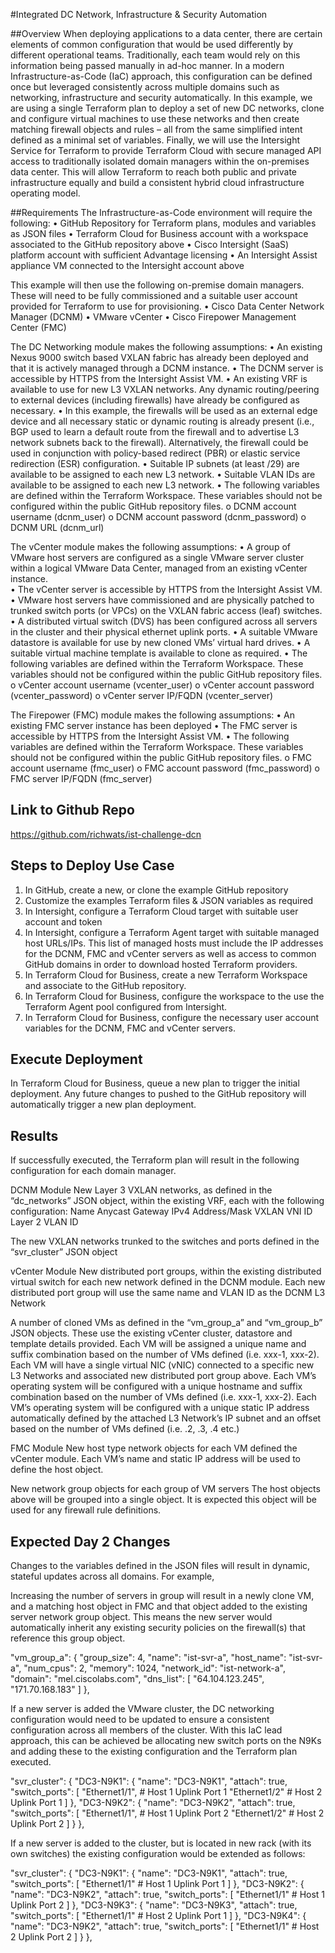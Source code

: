 #Integrated DC Network, Infrastructure & Security Automation

##Overview
When deploying applications to a data center, there are certain elements of common configuration that would be used differently by different operational teams.  Traditionally, each team would rely on this information being passed manually in ad-hoc manner.   In a modern Infrastructure-as-Code (IaC) approach, this configuration can be defined once but leveraged consistently across multiple domains such as networking, infrastructure and security automatically.
In this example, we are using a single Terraform plan to deploy a set of new DC networks, clone and configure virtual machines to use these networks and then create matching firewall objects and rules – all from the same simplified intent defined as a minimal set of variables.
Finally, we will use the Intersight Service for Terraform to provide Terraform Cloud with secure managed API access to traditionally isolated domain managers within the on-premises data center.  This will allow Terraform to reach both public and private infrastructure equally and build a consistent hybrid cloud infrastructure operating model.

##Requirements
The Infrastructure-as-Code environment will require the following:
•	GitHub Repository for Terraform plans, modules and variables as JSON files
•	Terraform Cloud for Business account with a workspace associated to the GitHub repository above
•	Cisco Intersight (SaaS) platform account with sufficient Advantage licensing
•	An Intersight Assist appliance VM connected to the Intersight account above

This example will then use the following on-premise domain managers. These will need to be fully commissioned and a suitable user account provided for Terraform to use for provisioning.
•	Cisco Data Center Network Manager (DCNM)
•	VMware vCenter
•	Cisco Firepower Management Center (FMC)

The DC Networking module makes the following assumptions:
•	An existing Nexus 9000 switch based VXLAN fabric has already been deployed and that it is actively managed through a DCNM instance.
•	The DCNM server is accessible by HTTPS from the Intersight Assist VM.
•	An existing VRF is available to use for new L3 VXLAN networks.  Any dynamic routing/peering to external devices (including firewalls) have already be configured as necessary.
•	In this example, the firewalls will be used as an external edge device and all necessary static or dynamic routing is already present (i.e., BGP used to learn a default route from the firewall and to advertise L3 network subnets back to the firewall).   Alternatively, the firewall could be used in conjunction with policy-based redirect (PBR) or elastic service redirection (ESR) configuration.
•	Suitable IP subnets (at least /29) are available to be assigned to each new L3 network.
•	Suitable VLAN IDs are available to be assigned to each new L3 network.
•	The following variables are defined within the Terraform Workspace.  These variables should not be configured within the public GitHub repository files.
o	DCNM account username (dcnm_user)
o	DCNM account password (dcnm_password)
o	DCNM URL (dcnm_url)

The vCenter module makes the following assumptions:
•	A group of VMware host servers are configured as a single VMware server cluster within a logical VMware Data Center, managed from an existing vCenter instance.  
•	The vCenter server is accessible by HTTPS from the Intersight Assist VM.
•	VMware host servers have commissioned and are physically patched to trunked switch ports (or VPCs) on the VXLAN fabric access (leaf) switches.
•	A distributed virtual switch (DVS) has been configured across all servers in the cluster and their physical ethernet uplink ports.
•	A suitable VMware datastore is available for use by new cloned VMs’ virtual hard drives.
•	A suitable virtual machine template is available to clone as required.
•	The following variables are defined within the Terraform Workspace.  These variables should not be configured within the public GitHub repository files.
o	vCenter account username (vcenter_user)
o	vCenter account password (vcenter_password)
o	vCenter server IP/FQDN (vcenter_server)

The Firepower (FMC) module makes the following assumptions:
•	An existing FMC server instance has been deployed
•	The FMC server is accessible by HTTPS from the Intersight Assist VM.
•	The following variables are defined within the Terraform Workspace.  These variables should not be configured within the public GitHub repository files.
o	FMC account username (fmc_user)
o	FMC account password (fmc_password)
o	FMC server IP/FQDN (fmc_server)

## Link to Github Repo
https://github.com/richwats/ist-challenge-dcn

## Steps to Deploy Use Case
1.	In GitHub, create a new, or clone the example GitHub repository
2.	Customize the examples Terraform files & JSON variables as required
3.	In Intersight, configure a Terraform Cloud target with suitable user account and token
4.	In Intersight, configure a Terraform Agent target with suitable managed host URLs/IPs.  This list of managed hosts must include the IP addresses for the DCNM, FMC and vCenter servers as well as access to common GitHub domains in order to download hosted Terraform providers.
5.	In Terraform Cloud for Business, create a new Terraform Workspace and associate to the GitHub repository.
6.	In Terraform Cloud for Business, configure the workspace to the use the Terraform Agent pool configured from Intersight.  
7.	In Terraform Cloud for Business, configure the necessary user account variables for the DCNM, FMC and vCenter servers.  

## Execute Deployment
In Terraform Cloud for Business, queue a new plan to trigger the initial deployment.  Any future changes to pushed to the GitHub repository will automatically trigger a new plan deployment.

## Results
If successfully executed, the Terraform plan will result in the following configuration for each domain manager.

DCNM Module
New Layer 3 VXLAN networks, as defined in the “dc_networks” JSON object, within the existing VRF, each with the following configuration:
Name
Anycast Gateway IPv4 Address/Mask
VXLAN VNI ID
Layer 2 VLAN ID

The new VXLAN networks trunked to the switches and ports defined in the “svr_cluster” JSON object

vCenter Module
New distributed port groups, within the existing distributed virtual switch for each new network defined in the DCNM module.
Each new distributed port group will use the same name and VLAN ID as the DCNM L3 Network

A number of cloned VMs as defined in the “vm_group_a” and “vm_group_b” JSON objects. These use the existing vCenter cluster, datastore and template details provided.
Each VM will be assigned a unique name and suffix combination based on the number of VMs defined (i.e. xxx-1, xxx-2).
Each VM will have a single virtual NIC (vNIC) connected to a specific new L3 Networks and associated new distributed port group above.
Each VM’s operating system will be configured with a unique hostname and suffix combination based on the number of VMs defined (i.e. xxx-1, xxx-2).
Each VM’s operating system will be configured with a unique static IP address automatically defined by the attached L3 Network’s IP subnet and an offset based on the number of VMs defined (i.e. .2, .3, .4 etc.)

FMC Module
New host type network objects for each VM defined the vCenter module.
Each VM’s name and static IP address will be used to define the host object.

New network group objects for each group of VM servers
The host objects above will be grouped into a single object.  It is expected this object will be used for any firewall rule definitions.

## Expected Day 2 Changes
Changes to the variables defined in the JSON files will result in dynamic, stateful updates across all domains. For example,

Increasing the number of servers in group will result in a newly clone VM, and a matching host object in FMC and that object added to the existing server network group object.  This means the new server would automatically inherit any existing security policies on the firewall(s) that reference this group object.

  "vm_group_a": {
    "group_size": 4,
    "name": "ist-svr-a",
    "host_name": "ist-svr-a",
    "num_cpus": 2,
    "memory": 1024,
    "network_id": "ist-network-a",
    "domain": "mel.ciscolabs.com",
    "dns_list": [
      "64.104.123.245",
      "171.70.168.183"
    ]
  },

If a new server is added the VMware cluster, the DC networking configuration would need to be updated to ensure a consistent configuration across all members of the cluster.  With this IaC lead approach, this can be achieved be allocating new switch ports on the N9Ks and adding these to the existing configuration and the Terraform plan executed.

  "svr_cluster": {
    "DC3-N9K1": {
      "name": "DC3-N9K1",
      "attach": true,
      "switch_ports": [
        "Ethernet1/1",  # Host 1 Uplink Port 1
        "Ethernet1/2"   # Host 2 Uplink Port 1
      ]
    },
    "DC3-N9K2": {
      "name": "DC3-N9K2",
      "attach": true,
      "switch_ports": [
        "Ethernet1/1",  # Host 1 Uplink Port 2
        "Ethernet1/2"   # Host 2 Uplink Port 2
      ]
    }
  },

If a new server is added to the cluster, but is located in new rack (with its own switches) the existing configuration would be extended as follows:

  "svr_cluster": {
    "DC3-N9K1": {
      "name": "DC3-N9K1",
      "attach": true,
      "switch_ports": [
        "Ethernet1/1"  # Host 1 Uplink Port 1
      ]
    },
    "DC3-N9K2": {
      "name": "DC3-N9K2",
      "attach": true,
      "switch_ports": [
        "Ethernet1/1"  # Host 1 Uplink Port 2
      ]
    },
    "DC3-N9K3": {
      "name": "DC3-N9K3",
      "attach": true,
      "switch_ports": [
        "Ethernet1/1"  # Host 2 Uplink Port 1
      ]
    },
    "DC3-N9K4": {
      "name": "DC3-N9K2",
      "attach": true,
      "switch_ports": [
        "Ethernet1/1"  # Host 2 Uplink Port 2
      ]
    }
  },
